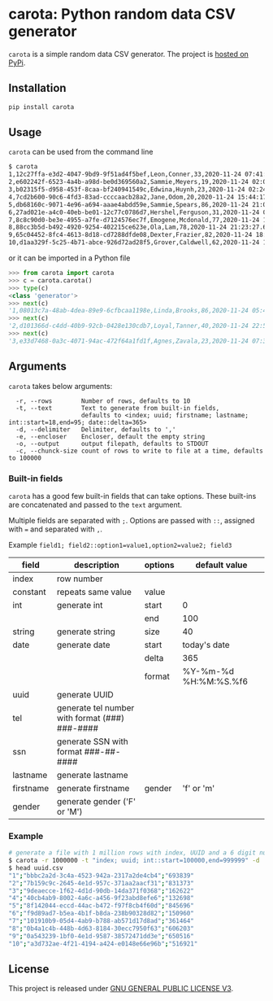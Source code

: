 # carota: Python random data CSV generator

`carota` is a simple random data CSV generator. The project is [hosted on PyPi](https://pypi.org/project/carota/).

## Installation

```bash
pip install carota
```

## Usage

`carota` can be used from the command line

```bash
$ carota
1,12c27ffa-e3d2-4047-9bd9-9f51ad4f5bef,Leon,Conner,33,2020-11-24 07:41:58.7301486
2,e602242f-6523-4a4b-a98d-be0d369560a2,Sammie,Meyers,19,2020-11-24 02:05:07.8303456
3,b02315f5-d958-453f-8caa-bf240941549c,Edwina,Huynh,23,2020-11-24 02:24:38.9980546
4,7cd2b600-90c6-4fd3-83ad-ccccaacb28a2,Jane,Odom,20,2020-11-24 15:44:17.4212966
5,db68160c-9071-4e96-a694-aaae4abdd59e,Sammie,Spears,86,2020-11-24 21:01:08.0026106
6,27ad021e-a4c0-40eb-be01-12c77c0786d7,Hershel,Ferguson,31,2020-11-24 07:25:13.7885466
7,8c8c90d0-be3e-4955-a7fe-d7124576ec7f,Emogene,Mcdonald,77,2020-11-24 14:19:52.2845036
8,88cc3b5d-b492-4920-9254-402215ce623e,Ola,Lam,78,2020-11-24 21:23:27.6392176
9,65c04452-8fc4-4613-8d18-cd7288dfde08,Dexter,Frazier,82,2020-11-24 18:04:38.4322766
10,d1aa329f-5c25-4b71-abce-926d72ad28f5,Grover,Caldwell,62,2020-11-24 10:58:27.3631516
```

or it can be imported in a Python file

```python
>>> from carota import carota
>>> c = carota.carota()
>>> type(c)
<class 'generator'>
>>> next(c)
'1,08013c7a-48ab-4dea-89e9-6cfbcaa1198e,Linda,Brooks,86,2020-11-24 05:46:22.9924216'
>>> next(c)
'2,d101366d-c4dd-40b9-92cb-0428e130cdb7,Loyal,Tanner,40,2020-11-24 22:56:38.6393126'
>>> next(c)
'3,e33d7468-0a3c-4071-94ac-472f64a1fd1f,Agnes,Zavala,23,2020-11-24 07:33:38.1772276'
```

## Arguments

`carota` takes below arguments:

```text
  -r, --rows        Number of rows, defaults to 10
  -t, --text        Text to generate from built-in fields,
                    defaults to <index; uuid; firstname; lastname; int::start=18,end=95; date::delta=365>
  -d, --delimiter   Delimiter, defaults to ','
  -e, --encloser    Encloser, default the empty string
  -o, --output      output filepath, defaults to STDOUT
  -c, --chunck-size count of rows to write to file at a time, defaults to 100000
```

### Built-in fields

`carota` has a good few built-in fields that can take options. These built-ins are concatenated and passed to the `text` argument.

Multiple fields are separated with `;`.
Options are passed with `::`, assigned with `=` and separated with `,`.

Example `field1; field2::option1=value1,option2=value2; field3`

| field     | description                                    | options | default value           |
|-----------|------------------------------------------------|---------|-------------------------|
| index     | row number                                     |         |                         |
| constant  | repeats same value                             | value   |                         |
| int       | generate int                                   | start   | 0                       |
|           |                                                | end     | 100                     |
| string    | generate string                                | size    | 40                      |
| date      | generate date                                  | start   | today's date            |
|           |                                                | delta   | 365                     |
|           |                                                | format  | %Y-%m-%d %H:%M:%S.%f6   |
| uuid      | generate UUID                                  |         |                         |
| tel       | generate tel number with format (###) ###-#### |         |                         |
| ssn       | generate SSN with format ###-##-####           |         |                         |
| lastname  | generate lastname                              |         |                         |
| firstname | generate firstname                             | gender  | 'f' or 'm'              |
| gender    | generate gender ('F' or 'M')                   |         |                         |

### Example

```bash
# generate a file with 1 million rows with index, UUID and a 6 digit number.
$ carota -r 1000000 -t "index; uuid; int::start=100000,end=999999" -d ';' -e '"' -o uuid.csv
$ head uuid.csv
"1";"bbbc2a2d-3c4a-4523-942a-2317a2de4cb4";"693839"
"2";"7b159c9c-2645-4e1d-957c-371aa2aacf31";"831373"
"3";"9deaecce-1f62-4d1d-90db-14da371f0368";"162622"
"4";"40cb4ab9-8002-4a6c-a456-9f23abd8efe6";"132698"
"5";"8f142044-eccd-44ac-b472-f97f8cb4f60d";"845696"
"6";"f9d89ad7-b5ea-4b1f-b8da-238b90328d82";"150960"
"7";"101910b9-05d4-4ab9-b788-ab571d17d8ad";"361464"
"8";"0b4a1c4b-448b-4d63-8184-30ecc7950f63";"606203"
"9";"0a543239-1bf0-4e1d-9587-38572471dd3e";"650516"
"10";"a3d732ae-4f21-4194-a424-e0148e66e96b";"516921"
```

## License

This project is released under [GNU GENERAL PUBLIC LICENSE V3](https://www.gnu.org/licenses/gpl-3.0.en.html).
